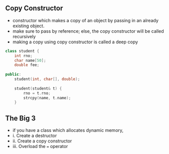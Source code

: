 ## Copy Constructor
- constructor which makes a copy of an object by passing in an already existing object.
- make sure to pass by reference; else, the copy constructor will be called recursively
- making a copy using copy constructor is called a deep copy
```cpp
class student {
    int rno;
    char name[50];
    double fee;
 
public:
    student(int, char[], double);
    
    student(student& t) {
        rno = t.rno;
        strcpy(name, t.name);
    }
```

## The Big 3
- if you have a class which allocates dynamic memory,
- i. Create a destructor
- ii. Create a copy constructor
- iii. Overload the `=` operator
